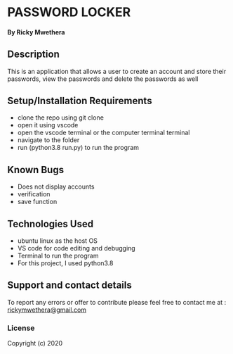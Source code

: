 # PASSWORD LOCKER

#### By Ricky Mwethera

## Description
This is an application that allows a user to create an account and store their passwords, view the passwords and delete the passwords as well
## Setup/Installation Requirements
* clone the repo using git clone
* open it using vscode
* open the vscode terminal or the computer terminal terminal
* navigate to the folder
* run (python3.8 run.py) to run the program
## Known Bugs
* Does not display accounts
* verification
* save function

## Technologies Used
* ubuntu linux as the host OS
* VS code for code editing and debugging
* Terminal to run the program
* For this project, I used python3.8
## Support and contact details
To report any errors or offer to contribute please feel free to contact me at : rickymwethera@gmail.com
### License
Copyright (c) 2020